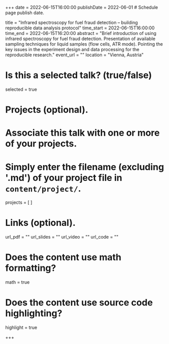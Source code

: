 +++
date = 2022-06-15T16:00:00 
publishDate = 2022-06-01 # Schedule page publish date.

title = "Infrared spectroscopy for fuel fraud detection – building reproducible data analysis protocol"
time_start = 2022-06-15T16:00:00
time_end = 2022-06-15T16:20:00
abstract = "Brief introduction of using infrared spectroscopy for fuel fraud detection. Presentation of available sampling techniques for liquid samples (flow cells, ATR mode). Pointing the key issues in the experiment design and data processing for the reproducible research."
event_url = ""
location = "Vienna, Austria"

# Is this a selected talk? (true/false)
selected = true



# Projects (optional).
#   Associate this talk with one or more of your projects.
#   Simply enter the filename (excluding '.md') of your project file in `content/project/`.
projects = [ ]

# Links (optional).
url_pdf = ""
url_slides = ""
url_video = ""
url_code = ""

# Does the content use math formatting?
math = true

# Does the content use source code highlighting?
highlight = true

+++

